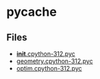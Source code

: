 # __pycache__

## Files

- [__init__.cpython-312.pyc](__init__.cpython-312.pyc)
- [geometry.cpython-312.pyc](geometry.cpython-312.pyc)
- [optim.cpython-312.pyc](optim.cpython-312.pyc)

